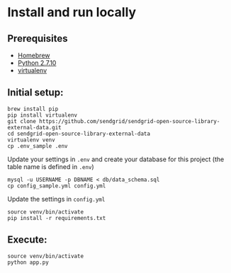 # Install and run locally #

## Prerequisites ##

* [Homebrew](http://brew.sh/)
* [Python 2.7.10](https://www.python.org/)
* [virtualenv](https://pypi.python.org/pypi/virtualenv)

## Initial setup: ##

```
brew install pip
pip install virtualenv
git clone https://github.com/sendgrid/sendgrid-open-source-library-external-data.git
cd sendgrid-open-source-library-external-data
virtualenv venv
cp .env_sample .env
```
Update your settings in `.env` and create your database for this project (the table name is defined in `.env`)
```
mysql -u USERNAME -p DBNAME < db/data_schema.sql
cp config_sample.yml config.yml
```
Update the settings in `config.yml`
```
source venv/bin/activate
pip install -r requirements.txt
```

## Execute: ##

```
source venv/bin/activate
python app.py
```

